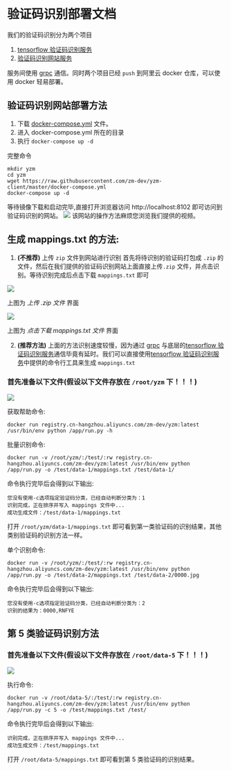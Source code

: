 # 验证码识别部署文档

我们的验证码识别分为两个项目

1. [tensorflow 验证码识别服务](https://gitee.com/_admin/yzm)
2. [验证码识别网站服务](https://github.com/zm-dev/yzm-client)

服务间使用 [grpc](https://github.com/grpc/grpc) 通信。同时两个项目已经 `push` 到阿里云 docker 仓库，可以使用 docker 轻易部署。

## 验证码识别网站部署方法
1. 下载 [docker-compose.yml](https://raw.githubusercontent.com/zm-dev/yzm-client/master/docker-compose.yml) 文件。
2. 进入 docker-compose.yml 所在的目录
3. 执行 `docker-compose up -d`

完整命令
```
mkdir yzm
cd yzm
wget https://raw.githubusercontent.com/zm-dev/yzm-client/master/docker-compose.yml
docker-compose up -d
```
等待镜像下载和启动完毕,直接打开浏览器访问 http://localhost:8102 即可访问到验证码识别的网站。
<img src="https://github.com/zm-dev/yzm-client/blob/master/screenshots/1.png?1" />
该网站的操作方法麻烦您浏览我们提供的视频。

## 生成 mappings.txt 的方法:
1. **(不推荐)** 上传 `zip` 文件到网站进行识别
首先将待识别的验证码打包成 `.zip` 的文件，然后在我们提供的验证码识别网站上面直接上传`.zip` 文件，并点击识别。等待识别完成后点击下载 `mappings.txt` 即可
<img src="https://github.com/zm-dev/yzm-client/blob/master/screenshots/5.png" />

上图为 *上传 .zip 文件* 界面

<img src="https://github.com/zm-dev/yzm-client/blob/master/screenshots/6.png" />

上图为 *点击下载 mappings.txt 文件* 界面

2. **(推荐方法)** 上面的方法识别速度较慢，因为通过 [grpc](https://github.com/grpc/grpc) 与底层的[tensorflow 验证码识别服务](https://gitee.com/_admin/yzm)通信毕竟有延时。我们可以直接使用[tensorflow 验证码识别服务](https://gitee.com/_admin/yzm)中提供的命令行工具来生成 `mappings.txt`

### 首先准备以下文件(假设以下文件存放在 `/root/yzm` 下！！！)
<img src="https://github.com/zm-dev/yzm-client/blob/master/screenshots/tree_1_4.png">


获取帮助命令:
```
docker run registry.cn-hangzhou.aliyuncs.com/zm-dev/yzm:latest /usr/bin/env python /app/run.py -h
```

批量识别命令:
```
docker run -v /root/yzm/:/test/:rw registry.cn-hangzhou.aliyuncs.com/zm-dev/yzm:latest /usr/bin/env python /app/run.py -o /test/data-1/mappings.txt /test/data-1/
```
命令执行完毕后会得到以下输出:
```
您没有使用-c选项指定验证码分类，已经自动判断分类为：1
识别完成，正在排序并写入 mappings 文件中...
成功生成文件：/test/data-1/mappings.txt
```
打开 `/root/yzm/data-1/mappings.txt` 即可看到第一类验证码的识别结果，其他类别验证码的识别方法一样。


单个识别命令:
```
docker run -v /root/yzm/:/test/:rw registry.cn-hangzhou.aliyuncs.com/zm-dev/yzm:latest /usr/bin/env python /app/run.py -o /test/data-2/mappings.txt /test/data-2/0000.jpg
```
命令执行完毕后会得到以下输出:
```
您没有使用-c选项指定验证码分类，已经自动判断分类为：2
识别的结果为：0000,RNFYE
```

## 第 5 类验证码识别方法
### 首先准备以下文件(假设以下文件存放在 `/root/data-5` 下！！！)
<img src="https://github.com/zm-dev/yzm-client/blob/master/screenshots/tree_5.png">

执行命令:
```
docker run -v /root/data-5/:/test/:rw registry.cn-hangzhou.aliyuncs.com/zm-dev/yzm:latest /usr/bin/env python /app/run.py -c 5 -o /test/mappings.txt /test/
```
命令执行完毕后会得到以下输出:
```
识别完成，正在排序并写入 mappings 文件中...
成功生成文件：/test/mappings.txt
```
打开 `/root/data-5/mappings.txt` 即可看到第 5 类验证码的识别结果。


